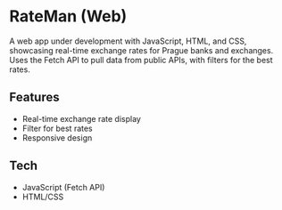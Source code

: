 # RateMan (Web)
A web app under development with JavaScript, HTML, and CSS, showcasing real-time exchange rates for Prague banks and exchanges. Uses the Fetch API to pull data from public APIs, with filters for the best rates.

## Features
- Real-time exchange rate display
- Filter for best rates
- Responsive design

## Tech
- JavaScript (Fetch API)
- HTML/CSS
